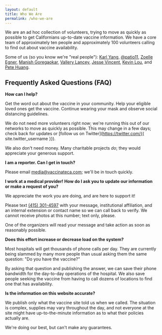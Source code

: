 ```yaml
---
layout: default
title: Who We Are
permalink: /who-we-are
---
```

We are an ad hoc collection of volunteers, trying to move as quickly as possible to get Californians up-to-date vaccine information. We have a core team of approximately ten people and approximately 100 volunteers calling to find out about vaccine availability.

Some of us (so you know we're "real people"): [Karl Yang](https://twitter.com/chiefofstuffs), [@patio11](https://twitter.com/patio11), [Zoelle Egner](https://twitter.com/zoelle), [Manish Goregaokar](https://twitter.com/manishearth), [Vallery Lancey](https://twitter.com/vllry), [Jesse Vincent](https://twitter.com/obra), [Kevin Lou](https://twitter.com/kevinbryantlou), and [Pete Huang](https://twitter.com/nonmayorpete).

<a name="faq" />

## Frequently Asked Questions (FAQ)

**How can I help?**

Get the word out about the vaccine in your community. Help your eligible loved ones get the vaccine. Continue wearing your mask and observe social distancing guidelines.

We do not need more volunteers right now; we're running this out of our networks to move as quickly as possible. This may change in a few days; check back for updates or [follow us on Twitter](https://twitter.com/{{ site.twitter_username }}).

We also don't need money. Many charitable projects _do_; they would appreciate your generous support.

**I am a reporter. Can I get in touch?**

Please email [media@vaccinateca.com](mailto:media@vaccinateca.com); we'll be in touch quickly.

**I work at a medical provider! How do I ask you to update our information or make a request of you?**

We appreciate the work you are doing, and are here to support it!

Please text [(415) 301-4597](tel:+14153014597) with your message, institutional affiliation, and an internal extension or contact name so we can call back to verify. We cannot receive photos at this number; text only, please.

One of the organizers will read your message and take action as soon as reasonably possible.

**Does this effort increase or decrease load on the system?**

Most hospitals will get thousands of phone calls per day. They are currently being slammed by many more people than usual asking them the same question: "Do you have the vaccine?"

By asking that question and publishing the answer, we can save their phone bandwidth for the day-to-day operations of the hospital. We also save people seeking the vaccine from having to call dozens of locations to find one that has availability.

**Is the information on this website accurate?**

We publish only what the vaccine site told us when we called. The situation is complex, supplies may vary throughout the day, and not everyone at the site might have up-to-the-minute information as to what their policies actually are.

We're doing our best, but can't make any guarantees.
